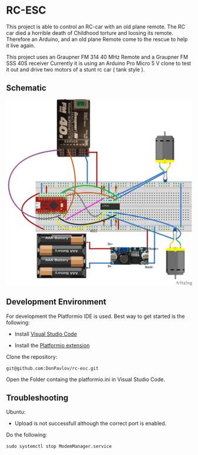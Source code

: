 # RC-ESC
This project is able to control an RC-car with an old plane remote.
The RC car died a horrible death of Childhood torture and loosing its remote.
Therefore an Arduino, and an old plane Remote come to the rescue to help it live again.

This project uses an Graupner FM 314 40 MHz Remote and a Graupner FM SSS 40S receiver
Currently it is using an Arduino Pro Micro 5 V clone to test it out and
drive two motors of a stunt rc car ( tank style ).

Schematic
-------------------------

![Schematic](./schematic/RC-ESC-schematic_Steckplatine.png)


Development Environment
------------------------
For development the Platformio IDE is used. Best way to get started is the following:

* Install [Visual Studio Code](https://code.visualstudio.com/)

* Install the [Platformio extension](https://marketplace.visualstudio.com/items?itemName=platformio.platformio-ide)

Clone the repository:

    git@github.com:DonPavlov/rc-esc.git

Open the Folder containg the platformio.ini in Visual Studio Code.


Troubleshooting
------------------------
Ubuntu:
* Upload is not successfull although the correct port is enabled.

Do the following:

    sudo systemctl stop ModemManager.service
